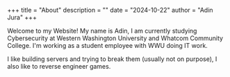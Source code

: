 +++
title = "About"
description = ""
date = "2024-10-22"
author = "Adin Jura"
+++

Welcome to my Website! My name is Adin, I am currently studying Cybersecurity at Western Washington University and Whatcom Community College. I'm working as a student employee with WWU doing IT work.

I like building servers and trying to break them (usually not on purpose), I also like to reverse engineer games. 

